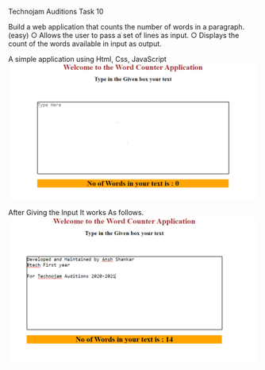 Technojam Auditions Task 10

Build a web application that counts the number of words in a paragraph. (easy)
○ Allows the user to pass a set of lines as input.
○ Displays the count of the words available in input as output.

A simple application using Html, Css, JavaScript
![img.png](img.png)

After Giving the Input It works As follows.
![img_1.png](img_1.png)
